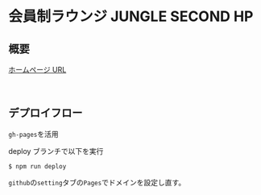 # 会員制ラウンジ JUNGLE SECOND HP

## 概要

[ホームページ URL](https://www.loungejungle.com/)

<br/>

## デプロイフロー

`gh-pages`を活用

deploy ブランチで以下を実行

```
$ npm run deploy
```

`github`の`setting`タブの`Pages`でドメインを設定し直す。
